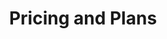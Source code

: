 ---
url: /pricing
metaTags: >-
  <meta property="og:title" content="Get started with Visyond for free">
  <meta property="og:type" content="website">
  <meta property="og:image" content="https://visyond.com/img/thumbnails/Thumbnail - Pricing 2022.png">
  <meta property="og:description" content="Get started today and try the premium plan for free. After 7 days, you can continue with the free plan or upgrade.">
  <meta property="og:url" content="https://visyond.com/pricing/">
  <meta name="description" content="Get started today and try the premium plan for free. After 7 days, you can continue with the free plan or upgrade.">
title: Pricing and Plans
topTitle: >-
  Build<span style="color: #0086ff;">.</span> Analyze<span style="color: #0086ff;">.</span> Present<span style="color: #0086ff;">.</span>
topSubTitle: >-
  Get started with an actually useful free plan.
topButtonText: 'Get started'
topButtonLink: '/accounts/signup/'
pricingSections:
  - pricingSection:
      plansCards:
        - PricePrimary: $0
          PricePrimaryPeriod: >-
            free <br/>forever
          cardButton:
            cardButtonText: Get started
            cardButtonURL: '/accounts/signup/'
            isButtonContactUs: false
        #   featuresListHeader: 'With Starter plan, you can:'
        #   featureslist:
        #     - title: Create no-code dashboards
        #       tooltip: >- 
        #         Build interactive online dashboards and ‘what-if’ calculators using Excel formulas and scenarios & charts you create in Visyond.
        #     - title: Organize scenarios
        #       tooltip: >- 
        #         Create and manage scenarios without overwriting, corrupting or losing any data.
        #     - title: Simplify charting
        #       tooltip: >- 
        #         Create beautiful charts, easily customize data series and keep information up-to-date.
          planCardIcon: /img/pricing/STANDARD.png
          limitsListHeader: 'You get:'
          limitsList:
            - limitTitle: 2 projects
              limitTooltip: The number of simultaneously active projects that you can work on.
            - limitTitle: 2 dashboards per project
              limitTooltip: >-
                The number of dashboards you can create in each project.
            - limitTitle: 2 scenarios per project
              limitTooltip: >-
                The number of scenarios you can create in each of your projects.          
          planCardDescription: >-
            Get all the tools from the get-go.
          planCardTitle: Small
          planCardLabelColor: '#e8e8e8'
          planCardPriceColor: '#383e4d'
 

        - PricePrimary: $250
          PricePrimaryPeriod: >-
            / year
          priceBillingNote: Billed annually  
          # priceBillingNote: 'or <span>$250</span> / year'
          cardButton:
            cardButtonText: Get started
            cardButtonURL: '/accounts/signup/'
            isButtonContactUs: false
        #   featuresListHeader: 'All in Starter, plus:'
        #   featureslist:
        #     - title: Find top drivers
        #       tooltip: >-
        #         Find the most important input drivers for your decision metrics, and their impact on the outputs of your model.
        #     - title: Automate Sensitivity analysis
        #       tooltip: >-
        #         Easily run 1-way and 2-way sensitivities on your model’s outputs, and see how sensitive they are to changes.
        #     - title: Compare scenarios
        #       tooltip: >-
        #         Compare and analyze scenarios of your model in detail, generating charts and comparison tables. Understand which metrics change and by how much between scenarios and see their impact on the variability of the outputs.
        #     - title: Run Monte Carlo simulations
        #       tooltip: >-
        #         Run Monte Carlo simulations and manage the risks on the output metrics when they are modeled probabilistically (based on experience or historical data).
        #     - title: Auto-analyze models
        #       tooltip: >-
        #         Get quick insights on the outputs of your spreadsheet model by running heuristic auto-analysis that you can customize to your needs afterwards.
          planCardIcon: /img/pricing/PRO.png
          limitsListHeader: 'You get:'
          limitsList:
            - limitTitle: 5 projects
              limitTooltip: The number of simultaneously active projects that you can work on.
            - limitTitle: 5 dashboards per project
              limitTooltip: >-
                The number of dashboards you can create in each project.
            - limitTitle: 5 scenarios per project
              limitTooltip: >-
                The number of scenarios you can create in each of your projects.
          planCardDescription: >-
            More projects, more dashboards, more Visyond.
          planCardTitle: Medium
          planCardLabelColor: '#00B1FF'
          planCardPriceColor: '#00B1FF'



        - PricePrimary: Talk to us
          PricePrimaryPeriod:
          priceBillingNote: Billed annually
          cardButton:
            cardButtonText: Contact us
            cardButtonURL: '#contactUs'
            isButtonContactUs: true
            isButtonEnterprise: false
          featuresListHeader: 'Additional benefits:'
          featureslist:
            - title: Embed dashboards
              tooltip: >-
                Share dashboards and presentations with a large audience by embedding them on any web page.
            - title: Remove watermarks
              tooltip: >-
                Remove Visyond branding.
            - title: Request White Labeling
              tooltip: >-
                White label the platform, and maintain your brand identity when serving your team or clients. Billed separately.
            - title: Request on-premises installation
              tooltip: >-
                Install Visyond on your server. Billed separately.          
          planCardIcon: /img/pricing/ADVANCED.png
          limitsListHeader: 'Your get:'
          limitsList:
            - limitTitle: Unlimited projects
              limitTooltip: The number of simultaneously active projects that you can work on.
            - limitTitle: Unlimited dashboards
              limitTooltip: >-
                The number of dashboards you can create in each project.
            - limitTitle: Unlimited scenarios
              limitTooltip: >-
                The number of scenarios you can create in each of your projects.              
          planCardDescription: >-
            For deeper integration of Visyond into your processes.
          planCardTitle: Large
          planCardLabelColor: '#0585ff'
          planCardPriceColor: '#0585ff'


      pricingSectionTitlePrefix: '1'
      pricingSectionTitle: Dashboards
      planInfoBlock:
        planInfoBlockTitle: 'Ideal if you want to'
        planInfoBlockDescription: >-
          Create spreadsheet-driven dashboards and 'what-if' calculators, and empower collaborators to test scenarios in self-service mode without the risk of breaking the spreadsheet.
        planInfoBlockImage: /img/pricing/pricingDashboardsPlans.png
        planInfoBlockImageAltText: >-
          Dashboard plans image
DemoStripTitle: Flexible. Familiar. Scalable.
DemoStripTitleButton: Watch Demo
DemoStripTitleLink: /demo
contact:
  buttonlabel: Talk to Us
  buttonlink: /request
  cards:
    - img: /img/pricing/INTEGRATIONS.png
      text: >-
        Integrate your existing systems with Visyond.
      title: Integrations
    - img: /img/pricing/WHITE LABELING.png
      text: White label the platform, and maintain your brand identity when serving your clients.
      title: White Labeling
    - img: /img/pricing/ENTERPRISE.png
      text: Install Visyond on your server.
      title: On-premise Installation
    - img: /img/pricing/EDUCATION.png
      text: Special offers for students and instructors.
      title: Educational Software
  title: Talk to Us if You Need...
formTitle: Talk to us
faqTitle: Frequently Asked Questions
faqSectionContent:
  - answersList:
      - answer: >-
          Yes.
      - answer: >-
          Sign up for the [free plan](/accounts/signup/) to get all features. No credit card required. Afterwards, you can upgrade your plan or stay on the free plan.         
    faqSectionSubTitle: Is there a free version of Visyond?
  - answersList:
      - answer: >-
          Start with the free one, and get all the features. Upgrade if you need more projects, more dashboards, and more scenarios. 
      - answer: >-
          Still not sure which plan is the best for you or your team? [Contact us](#contactUs).
    faqSectionSubTitle: Which plan should I pick?
  - answersList:
      - answer: >-
          Plan upgrades take place immediately. You will be charged pro-rata (for the days remaining in the current billing period) on the price difference between the new and previous plan.
      - answer: >-
          Plan downgrades take place at the end of the current billing cycle.
      - answer: >-
          Changes to the billing cycle (e.g., from monthly to annual or vice versa) will take place at the end of the current billing cycle.
      - answer: >-
          We **do not** store your credit card information. We process payments with [Stripe](https://stripe.com/), a PCI Level 1 Service Provider (this is the most stringent level of certification available in the payments industry).
    faqSectionSubTitle: Can I change my plan?
  - answersList:
      - answer: >-
          Please [log in](/accounts/login/), and then navigate to the [Account tab → Billing](/dashboard#billing).
    faqSectionSubTitle: How do I manage my billing?
#   - answersList:
#       - answer: >-
#           Yes. If you choose an annual plan, you will get a 18% discount (2 months free).
#     faqSectionSubTitle: Do you offer discounted plans?
  - answersList:
      - answer: >-
          We accept credit cards, and wire transfers for the 'Large' plan.
      - answer: >-
          We **do not** store your credit card information. We process payments with [Stripe](https://stripe.com/), a PCI Level 1 Service Provider (this is the most stringent level of certification available in the payments industry).        
    faqSectionSubTitle: How can I pay?
  - answersList:
      - answer: >-
          We use a variety of ways to secure your data.
      - answer: >-
          Visyond is hosted by [DigitalOcean](https://www.digitalocean.com/). The server is located in the Netherlands.
      - answer: >-
          We provide a fully secure connection between customers and our server. All transferred data is sent encrypted using the [TLS/SSL protocol](https://en.wikipedia.org/wiki/Transport_Layer_Security).
      - answer: >-
          All projects are stored encrypted on the server using [Advanced Encryption Standard (AES)](https://en.wikipedia.org/wiki/Advanced_Encryption_Standard), adopted by the U.S. government and included in the [ISO/IEC 18033-3 standard](https://www.iso.org/standard/54531.html).
      - answer: >-
          We use [Cross Site Request Forgery (CSRF)](https://en.wikipedia.org/wiki/Cross-site_request_forgery) middleware that prevents stealing your session.
      - answer: >-
          Our developers have access to the server via [SSH](https://en.wikipedia.org/wiki/Secure_Shell_Protocol) using [RSA](https://en.wikipedia.org/wiki/RSA_(cryptosystem)) keys. This means that no one else can access the server, and that the access keys are stored locally on the computers and are not distributed on the network.
    faqSectionSubTitle: How secure is Visyond?    
  - answersList:
      - answer: >-
          Yes. [Contact us](#contactUs) for special offers for students and instructors.
    faqSectionSubTitle: Do you offer plans for students?
  - answersList:
      - answer: >-
          Please see [Frequently Asked Questions](/faq) or [contact us](#contactUs).
    faqSectionSubTitle: I have other questions...

---